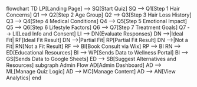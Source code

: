flowchart TD
  LP[Landing Page] --> SQ[Start Quiz]
  SQ --> Q1[Step 1 Hair Concerns]
  Q1 --> Q2[Step 2 Age Group]
  Q2 --> Q3[Step 3 Hair Loss History]
  Q3 --> Q4[Step 4 Medical Conditions]
  Q4 --> Q5[Step 5 Emotional Impact]
  Q5 --> Q6[Step 6 Lifestyle Factors]
  Q6 --> Q7[Step 7 Treatment Goals]
  Q7 --> LI[Lead Info and Consent]
  LI --> DN{Evaluate Responses}
  DN -->|Ideal Fit| RF[Ideal Fit Result]
  DN -->|Partial Fit| RP[Partial Fit Result]
  DN -->|Not a Fit| RN[Not a Fit Result]
  RF --> BI[Book Consult via Wix]
  RP --> BI
  RN --> ED[Educational Resources]
  BI --> WP[Sends Data to Wellness Portal]
  BI --> GS[Sends Data to Google Sheets]
  ED --> SB[Suggest Alternatives and Resources]
  subgraph Admin Flow
    AD[Admin Dashboard]
    AD --> ML[Manage Quiz Logic]
    AD --> MC[Manage Content]
    AD --> AN[View Analytics]
  end